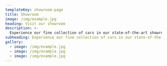```yaml
---
templateKey: showroom-page
title: Showroom
image: /img/example.jpg
heading: Visit our showroom
description: >-
  Experience our fine collection of cars in our state-of-the-art showroom just north of San Francisco
subheading: Experience our fine collection of cars in our state-of-the-art showroom just north of San Francisco
gallery:
  - image: /img/example.jpg
  - image: /img/example.jpg
  - image: /img/example.jpg
---
```

